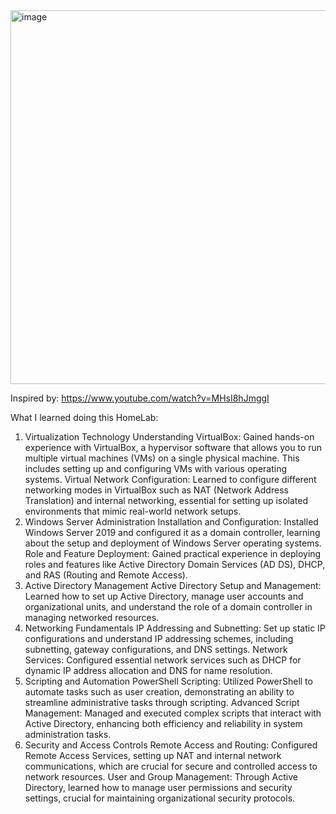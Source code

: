 <img width="598" alt="image" src="https://github.com/Empyrexn/VirtualBox-Active-Directory/assets/142949114/f67e5cbf-e674-49a2-8c71-b6acaab0e9f8">

Inspired by: https://www.youtube.com/watch?v=MHsI8hJmggI

What I learned doing this HomeLab:

1. Virtualization Technology
Understanding VirtualBox: Gained hands-on experience with VirtualBox, a hypervisor software that allows you to run multiple virtual machines (VMs) on a single physical machine. This includes setting up and configuring VMs with various operating systems.
Virtual Network Configuration: Learned to configure different networking modes in VirtualBox such as NAT (Network Address Translation) and internal networking, essential for setting up isolated environments that mimic real-world network setups.
2. Windows Server Administration
Installation and Configuration: Installed Windows Server 2019 and configured it as a domain controller, learning about the setup and deployment of Windows Server operating systems.
Role and Feature Deployment: Gained practical experience in deploying roles and features like Active Directory Domain Services (AD DS), DHCP, and RAS (Routing and Remote Access).
3. Active Directory Management
Active Directory Setup and Management: Learned how to set up Active Directory, manage user accounts and organizational units, and understand the role of a domain controller in managing networked resources.
4. Networking Fundamentals
IP Addressing and Subnetting: Set up static IP configurations and understand IP addressing schemes, including subnetting, gateway configurations, and DNS settings.
Network Services: Configured essential network services such as DHCP for dynamic IP address allocation and DNS for name resolution.
5. Scripting and Automation
PowerShell Scripting: Utilized PowerShell to automate tasks such as user creation, demonstrating an ability to streamline administrative tasks through scripting.
Advanced Script Management: Managed and executed complex scripts that interact with Active Directory, enhancing both efficiency and reliability in system administration tasks.
6. Security and Access Controls
Remote Access and Routing: Configured Remote Access Services, setting up NAT and internal network communications, which are crucial for secure and controlled access to network resources.
User and Group Management: Through Active Directory, learned how to manage user permissions and security settings, crucial for maintaining organizational security protocols.
